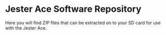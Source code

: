 # Jester Ace Software Repository

Here you will find ZIP files that can be extracted on to your SD card for use with the Jester Ace.
